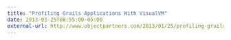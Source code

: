 ```yaml
---
title: "Profiling Grails Applications With VisualVM"
date: 2013-03-25T08:55:00-05:00
external-url: http://www.objectpartners.com/2013/01/25/profiling-grails-applications-with-visualvm
---
```

